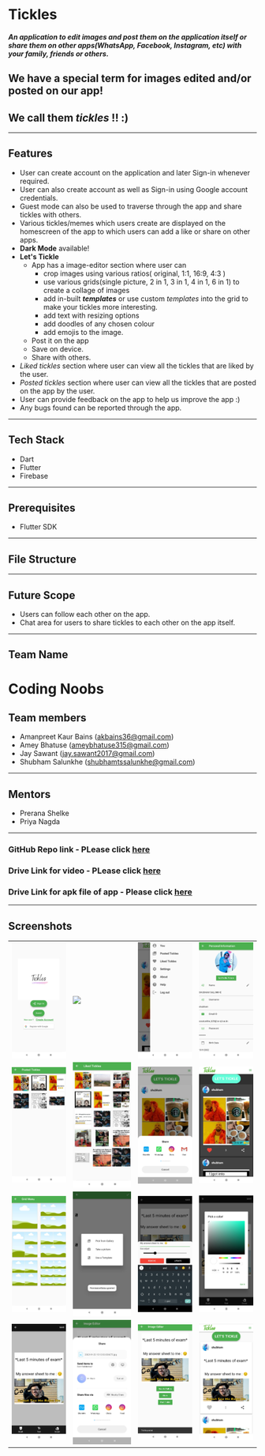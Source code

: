 
# Tickles
#### _An application to edit images and post them on the application itself or share them on other apps(WhatsApp, Facebook, Instagram, etc) with your family, friends or others._

## We have a special term for images edited and/or posted on our app!

## We call them  _tickles_ !! :)
***
**Features** 
--
- User can create account on the application and later Sign-in whenever required.
- User can also create account as well as Sign-in using Google account credentials.
- Guest mode can also be used to traverse through the app and share tickles with others.
- Various tickles/memes which users create are displayed on the homescreen of the app to which 
users can add a like or share on other apps.
- **Dark Mode** available!
- **Let's Tickle**
  * App has a image-editor section where user can  
     * crop images using various ratios( original, 1:1, 16:9, 4:3 )
     * use various grids(single picture, 2 in 1, 3 in 1, 4 in 1, 6 in 1) to create a collage of images
     * add in-built **_templates_** or use custom _templates_ into the grid to make your tickles more interesting.
     * add text with resizing options  
     * add doodles of any chosen colour
     * add emojis to the image. 
  * Post it on the app 
  * Save on device.
  * Share with others.  
- *Liked tickles* section where user can view all the tickles that are liked by the user.
- *Posted tickles* section where user can view all the tickles that are posted on the app by the user.
- User can provide feedback on the app to help us improve the app :)
- Any bugs found can be reported through the app.
***

## Tech Stack

* Dart
* Flutter
* Firebase

***
## Prerequisites
* Flutter SDK

***
## File Structure


***
## Future Scope
* Users can follow each other on the app.
* Chat area for users to  share tickles to each other on the app itself.

***
## Team Name
# Coding Noobs

## Team members
 * Amanpreet Kaur Bains (akbains36@gmail.com) 
 * Amey Bhatuse (ameybhatuse315@gmail.com)
 * Jay Sawant (jay.sawant2017@gmail.com)
 * Shubham Salunkhe (shubhamtssalunkhe@gmail.com)

***
## Mentors
 * Prerana Shelke
 * Priya Nagda
 
***
### GitHub Repo link - PLease click [here](https://github.com/Amey-2002/Meme_G)

### Drive Link for video - PLease click [here](https://drive.google.com/file/d/1UXWep0_nI5nfnPjR0gHgiicATz2D4uZi/view?usp=sharing)

### Drive Link for apk file of app - Please click [here](https://drive.google.com/folderview?id=1EMop9ywGfYCOQtxCtUo2eK9VJT2fzIps)

***
## Screenshots
<table>
<tr>
 <td><img src='images/Screenshot_2022-01-22-14-44-59-017_com.codingnoobs.meme_g.jpg' width=225></td>
 <td><img src='1649923318031.jpg' width=225></td>
 <td><img src='images/Screenshot_2022-01-22-14-47-35-452_com.codingnoobs.meme_g.jpg' width=225></td>
<td><img src='images/Screenshot_2022-01-22-14-48-25-678_com.codingnoobs.meme_g.jpg' width=225></td>
</tr>

<tr>
<td><img src='images/Screenshot_2022-01-22-14-48-58-532_com.codingnoobs.meme_g.jpg' width=225></td>
<td><img src='images/Screenshot_2022-01-22-14-49-30-356_com.codingnoobs.meme_g.jpg' width=225></td>
<td><img src='images/Screenshot_2022-01-22-14-50-11-798_android.jpg' width=225></td>
<td><img src='images/Screenshot_2022-01-22-14-51-26-784_com.codingnoobs.meme_g.jpg' width=225></td>
</tr>

<tr>
<td><img src='images/Screenshot_2022-01-22-14-52-41-340_com.codingnoobs.meme_g.jpg' width=225></td>
<td><img src='images/Screenshot_2022-01-22-14-57-45-753_com.codingnoobs.meme_g.jpg' width=225></td>
<td><img src='images/Screenshot_2022-01-22-15-11-11-468_com.codingnoobs.meme_g.jpg' width=225></td>
<td><img src='images/Screenshot_2022-01-22-15-11-42-274_com.codingnoobs.meme_g.jpg' width=225></td>
</tr>

<tr>
<td><img src='images/Screenshot_2022-01-22-15-12-01-125_com.codingnoobs.meme_g.jpg' width=225></td>
<td><img src='images/Screenshot_2022-01-22-15-13-10-967_android.jpg' width=225></td>
<td><img src='images/Screenshot_2022-01-22-15-14-17-520_com.codingnoobs.meme_g.jpg' width=225></td>
<td><img src='images/Screenshot_2022-01-22-15-14-31-441_com.codingnoobs.meme_g.jpg' width=225></td>
</tr>

</table>